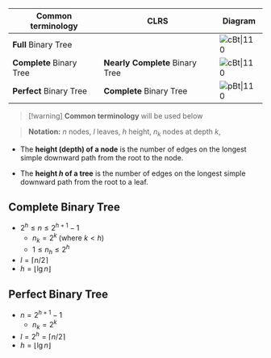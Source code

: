 
| Common terminology   | CLRS                        | Diagram                     |
| -------------------- | --------------------------- | --------------------------- |
| **Full** Binary Tree     |                             | ![cBt\|110](fullBT.svg)     |
| **Complete** Binary Tree | **Nearly Complete** Binary Tree | ![cBt\|110](completeBT.svg) |
| **Perfect** Binary Tree  | **Complete** Binary Tree        | ![pBt\|110](perfectBT.svg)  |

>[!warning] **Common terminology** will be used below

>**Notation:**  $n$ nodes,   $l$ leaves,   $h$ height,    $n_{k}$ nodes at depth $k$, 

- The **height (depth) of a node** is the number of edges on the longest simple downward path from the root to the node.

- The **height $h$ of a tree** is the number of edges on the longest simple downward path from the root to a leaf.

## Complete Binary Tree

- $2^h\leq{n\leq{2^{h+1}-1}}$
	- $n_{k}=2^k$ (where $k<h$)
	- $1\leq{n_{h}\leq{2^h}}$
- $l=\lceil{n/2}\rceil$
- $h={\lfloor{\lg{n}\rfloor}}$

## Perfect Binary Tree

- $n=2^{h+1}-1$
	- $n_{k}=2^k$
- $l=2^h=\lceil{n/2}\rceil$
- $h={\lfloor{\lg{n}\rfloor}}$

